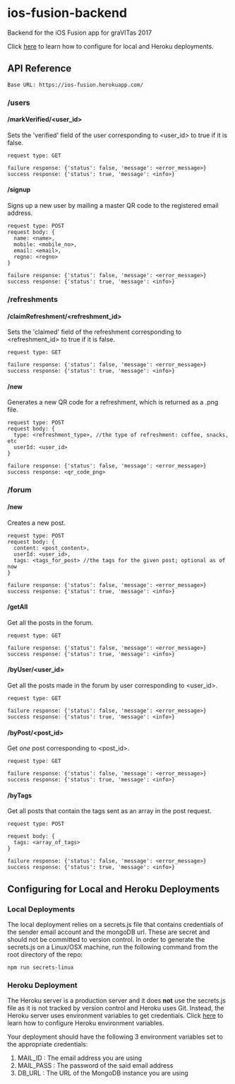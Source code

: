 # ios-fusion-backend
Backend for the iOS Fusion app for graVITas 2017

Click [here](#configuring-for-local-and-heroku-deployments) to learn how to configure for local and Heroku deployments.

## API Reference

`Base URL: https://ios-fusion.herokuapp.com/`

### /users

#### /markVerified/<user_id>

Sets the 'verified' field of the user corresponding to <user_id> to true if it is false.

    request type: GET

    failure response: {'status': false, 'message': <error_message>}
    success response: {'status': true, 'message': <info>}

#### /signup

Signs up a new user by mailing a master QR code to the registered email address.

    request type: POST
    request body: {
      name: <name>,
      mobile: <mobile_no>,
      email: <email>,
      regno: <regno>
    }

    failure response: {'status': false, 'message': <error_message>}
    success response: {'status': true, 'message': <info>}

### /refreshments

#### /claimRefreshment/<refreshment_id>

Sets the 'claimed' field of the refreshment corresponding to <refreshment_id> to true if it is false.

    request type: GET

    failure response: {'status': false, 'message': <error_message>}
    success response: {'status': true, 'message': <info>}

#### /new

Generates a new QR code for a refreshment, which is returned as a .png file.

    request type: POST
    request body: {
      type: <refreshment_type>, //the type of refreshment: coffee, snacks, etc
      userId: <user_id>
    }

    failure response: {'status': false, 'message': <error_message>}
    success response: <qr_code_png>


### /forum

#### /new

Creates a new post.

    request type: POST
    request body: {
      content: <post_content>,
      userId: <user_id>,
      tags: <tags_for_post> //the tags for the given post; optional as of now
    }

    failure response: {'status': false, 'message': <error_message>}
    success response: {'status': true, 'message': <info>}

#### /getAll

Get all the posts in the forum.


    request type: GET

    failure response: {'status': false, 'message': <error_message>}
    success response: {'status': true, 'message': <info>}

#### /byUser/<user_id>

Get all the posts made in the forum by user corresponding to <user_id>.

    request type: GET

    failure response: {'status': false, 'message': <error_message>}
    success response: {'status': true, 'message': <info>}

#### /byPost/<post_id>

Get *one* post corresponding to <post_id>.

    request type: GET

    failure response: {'status': false, 'message': <error_message>}
    success response: {'status': true, 'message': <info>}

#### /byTags

Get all posts that contain the tags sent as an array in the post request.

    request type: POST

    request body: {
      tags: <array_of_tags>
    }

    failure response: {'status': false, 'message': <error_message>}
    success response: {'status': true, 'message': <info>}


## Configuring for Local and Heroku Deployments

### Local Deployments

The local deployment relies on a secrets.js file that contains credentials of the sender email account and the mongoDB url. These are secret and should not be committed to version control. In order to generate the secrets.js on a Linux/OSX machine, run the following command from the root directory of the repo:

`npm run secrets-linux`

### Heroku Deployment

The Heroku server is a production server and it does **not** use the secrets.js file as it is not tracked by version control and Heroku uses Git. Instead, the Heroku server uses environment variables to get credentials. Click [here](https://devcenter.heroku.com/articles/config-vars) to learn how to configure Heroku environment variables.

Your deployment should have the following 3 environment variables set to the appropriate credentials:

1. MAIL_ID : The email address you are using
2. MAIL_PASS : The password of the said email address
3. DB_URL : The URL of the MongoDB instance you are using
